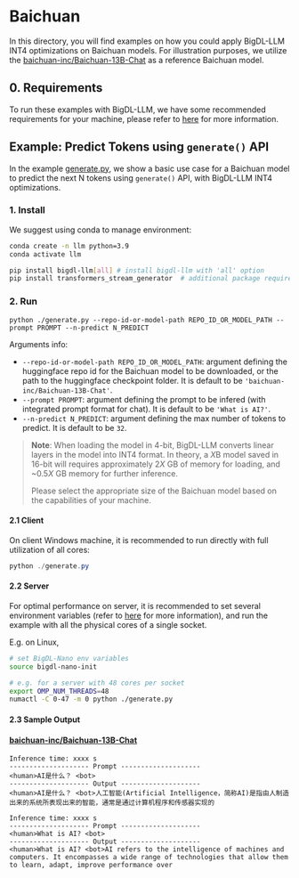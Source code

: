 # Baichuan
In this directory, you will find examples on how you could apply BigDL-LLM INT4 optimizations on Baichuan models. For illustration purposes, we utilize the [baichuan-inc/Baichuan-13B-Chat](https://huggingface.co/baichuan-inc/Baichuan-13B-Chat) as a reference Baichuan model.

## 0. Requirements
To run these examples with BigDL-LLM, we have some recommended requirements for your machine, please refer to [here](../README.md#recommended-requirements) for more information.

## Example: Predict Tokens using `generate()` API
In the example [generate.py](./generate.py), we show a basic use case for a Baichuan model to predict the next N tokens using `generate()` API, with BigDL-LLM INT4 optimizations.
### 1. Install
We suggest using conda to manage environment:
```bash
conda create -n llm python=3.9
conda activate llm

pip install bigdl-llm[all] # install bigdl-llm with 'all' option
pip install transformers_stream_generator  # additional package required for Baichuan-13B-Chat to conduct generation
```

### 2. Run
```
python ./generate.py --repo-id-or-model-path REPO_ID_OR_MODEL_PATH --prompt PROMPT --n-predict N_PREDICT
```

Arguments info:
- `--repo-id-or-model-path REPO_ID_OR_MODEL_PATH`: argument defining the huggingface repo id for the Baichuan model to be downloaded, or the path to the huggingface checkpoint folder. It is default to be `'baichuan-inc/Baichuan-13B-Chat'`.
- `--prompt PROMPT`: argument defining the prompt to be infered (with integrated prompt format for chat). It is default to be `'What is AI?'`.
- `--n-predict N_PREDICT`: argument defining the max number of tokens to predict. It is default to be `32`.

> **Note**: When loading the model in 4-bit, BigDL-LLM converts linear layers in the model into INT4 format. In theory, a *X*B model saved in 16-bit will requires approximately 2*X* GB of memory for loading, and ~0.5*X* GB memory for further inference.
>
> Please select the appropriate size of the Baichuan model based on the capabilities of your machine.

#### 2.1 Client
On client Windows machine, it is recommended to run directly with full utilization of all cores:
```powershell
python ./generate.py 
```

#### 2.2 Server
For optimal performance on server, it is recommended to set several environment variables (refer to [here](../README.md#best-known-configuration-on-linux) for more information), and run the example with all the physical cores of a single socket.

E.g. on Linux,
```bash
# set BigDL-Nano env variables
source bigdl-nano-init

# e.g. for a server with 48 cores per socket
export OMP_NUM_THREADS=48
numactl -C 0-47 -m 0 python ./generate.py
```

#### 2.3 Sample Output
#### [baichuan-inc/Baichuan-13B-Chat](https://huggingface.co/baichuan-inc/Baichuan-13B-Chat)
```log
Inference time: xxxx s
-------------------- Prompt --------------------
<human>AI是什么？ <bot>
-------------------- Output --------------------
<human>AI是什么？ <bot>人工智能(Artificial Intelligence，简称AI)是指由人制造出来的系统所表现出来的智能，通常是通过计算机程序和传感器实现的
```

```log
Inference time: xxxx s
-------------------- Prompt --------------------
<human>What is AI? <bot>
-------------------- Output --------------------
<human>What is AI? <bot>AI refers to the intelligence of machines and computers. It encompasses a wide range of technologies that allow them to learn, adapt, improve performance over
```
